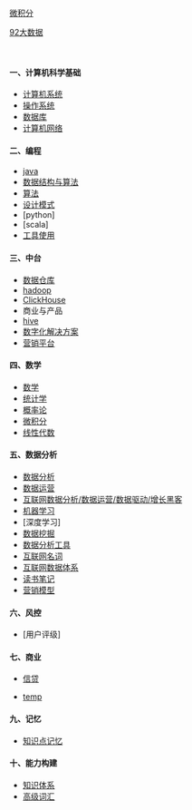 <br><br><br>

[微积分](00fiinal/02微积分.md)

[92大数据](00fiinal/92大数据.md)


<br>

#### 一、计算机科学基础
- [计算机系统](00fiinal/28计算机系统.md)
- [操作系统](00fiinal/10操作系统.md)
- [数据库](00fiinal/11数据库.md)
- [计算机网络](00fiinal/12计算机网络.md)

#### 二、编程
- [java](00fiinal/20java.md)
- [数据结构与算法](00fiinal/34数据结构与算法.md)
- [算法](00fiinal/21算法.md)
- [设计模式](00fiinal/22设计模式.md)
- [python]
- [scala]
- [工具使用](00fiinal/23工具使用.md)

#### 三、中台
- [数据仓库](00fiinal/29数据仓库.md)
- [hadoop](00fiinal/30hadoop.md)
- [ClickHouse](00fiinal/31clickhouse.md)
- 商业与产品
- [hive](00fiinal/24hive.md)
- [数字化解决方案](00fiinal/26数字化解决方案.md)
- [营销平台](00fiinal/36营销平台.md)

#### 四、数学
- [数学](00fiinal/17数学.md)
- [统计学](00fiinal/14统计学.md)
- [概率论](00fiinal/15概率论.md)
- [微积分](00fiinal/16微积分.md)
- [线性代数](00fiinal/33线性代数.md)

#### 五、数据分析
- [数据分析](00fiinal/13数据驱动.md)
- [数据运营](00fiinal/38互联网运营.md)
- [互联网数据分析/数据运营/数据驱动/增长黑客](00fiinal/39互联网数据分析与运营及增长.md)
- [机器学习](00fiinal/18机器学习.md)
- [深度学习]
- [数据挖掘](00fiinal/19数据挖掘.md)
- [数据分析工具](00fiinal/37数据分析工具.md)
- [互联网名词](00fiinal/27互联网名词.md)
- [互联网数据体系](00fiinal/40互联网数据体系.md)
- [读书笔记](00fiinal/43数据分析-读书笔记.md)
- [营销模型](00fiinal/44营销模型.md)

#### 六、风控
- [用户评级]

#### 七、商业
- [信贷](00fiinal/32信贷.md)


- [temp](00fiinal/95待结构化概念.md)

#### 九、记忆

- [知识点记忆](00fiinal/96记忆.md)

#### 十、能力构建

- [知识体系](00fiinal/41知识体系.md)
- [高级词汇](00fiinal/42高级词汇.md)